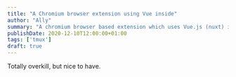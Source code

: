 ```yaml
---
title: "A Chromium browser extension using Vue inside"
author: "Ally"
summary: "A chromium browser based extension which uses Vue.js (nuxt) inside the extension."
publishDate: 2020-12-10T12:00:00+01:00
tags: ['tmux']
draft: true
---
```


Totally overkill, but nice to have.
